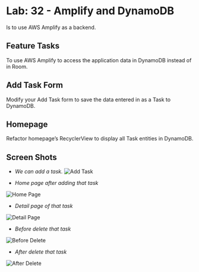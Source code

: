 # Lab: 32 - Amplify and DynamoDB

Is to use AWS Amplify as a backend. 

## Feature Tasks
To use AWS Amplify to access the application data in DynamoDB instead of in Room.

## Add Task Form
Modify your Add Task form to save the data entered in as a Task to DynamoDB.

## Homepage
Refactor homepage’s RecyclerView to display all Task entities in DynamoDB.

## Screen Shots
- *We can add a task.*
![Add Task](../screenshots/lab32/add_a_task.jpg)


- *Home page after adding that task*

![Home Page](../screenshots/lab32/home_page_after_add.png)


- *Detail page of that task*

![Detail Page](../screenshots/lab32/detail_page.jpg)


- *Before delete that task*

![Before Delete](../screenshots/lab32/before_delete.png)


- *After delete that task*

![After Delete](../screenshots/lab32/after_delete.png)
